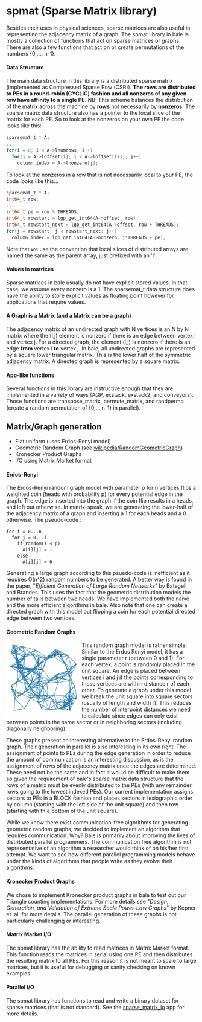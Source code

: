 # spmat (Sparse Matrix library)

Besides their uses in physical sciences, sparse matrices are also useful in representing the adjacency matrix of a graph. The spmat library in bale is mostly a collection of functions that act on sparse matrices or graphs. There are also a few functions that act on or create permutations of the numbers {0,..., n-1}.

#### Data Structure
The main data structure in this library is a distributed sparse matrix (implemented as Compressed Sparse Row (CSR)). 
**The rows are distributed to PEs in a round-robin (CYCLIC) fashion and all nonzeros of any given row have affinity to a single PE**. 
NB: This scheme balances the distribution of the matrix across the machine by **rows** not necessarily by **nonzeros**.
The sparse matrix data structure also has a pointer to the local slice of the matrix for each PE. So to look at the nonzeros on your own PE the code looks like this:

```c
sparsemat_t * A;
...
for(i = 0; i < A->lnumrows; i++)
  for(j = A->loffset[i]; j < A->loffset[i+1]; j++)
    column_index = A->lnonzero[j];
```

To look at the nonzeros in a row that is not necessarily local to your PE, the code looks like this...

```c
sparsemat_t * A;
int64_t row;
...
int64_t pe = row % THREADS;
int64_t rowstart = lgp_get_int64(A->offset, row);
int64_t rowstart_next = lgp_get_int64(A->offset, row + THREADS);
for(j = rowstart; j < rowstart_next; j++)
  column_index = lgp_get_int64(A->nonzero, j*THREADS + pe);
```

Note that we use the convention that local slices of distributed
arrays are named the same as the parent array, just prefixed with an
'l'.

#### Values in matrices
Sparse matrices in bale usually do not have explicit stored values. In
that case, we assume every nonzero is a 1. The sparsemat_t data
structure does have the ability to store explicit values as floating
point however for applications that require values.

#### A Graph is a Matrix (and a Matrix can be a graph)
The adjacency matrix of an undirected graph with N vertices is an N by N matrix
where the (i,j) element is nonzero if there is an edge between vertex
i and vertex j. For a directed graph, the element (i,j) is nonzero
if there is an edge **from** vertex i **to** vertex j. In bale, all
undirected graphs are represented by a square lower triangular
matrix. This is the lower half of the symmetric adjacency matrix. A
directed graph is represented by a square matrix.

#### App-like functions
Several functions in this library are instructive enough that they are
implemented in a variety of ways (AGP, exstack, exstack2, and
conveyors). Those functions are transpose_matrix, permute_matrix, and
randpermp (create a random permutation of {0,...,n-1} in parallel).

## Matrix/Graph generation
* Flat uniform (uses Erdos-Renyi model)
* Geometric Random Graph (see [wikipedia/RandomGeometricGraph](https://en.wikipedia.org/wiki/Random_geometric_graph))
* Kronecker Product Graphs
* I/O using Matrix Market format

#### Erdos-Renyi
The Erdos-Renyi random graph model with parameter p for
n vertices flips a weighted coin (heads with probability p) for every
potential edge in the graph. The edge is inserted into the graph if
the coin flip results in a heads, and left out otherwise. In
matrix-speak, we are generating the lower-half of the adjacency matrix
of a graph and inserting a 1 for each heads and a 0 otherwise. The
pseudo-code :

    for i = 0...n
      for j = 0...i
        if(random() < p)
          A[i][j] = 1
        else
          A[i][j] = 0

Generating a large graph according to this psuedo-code is inefficient
as it requires O(n^2) random numbers to be generated. A better way is
found in the paper, "*Efficient Generation of Large Random Networks*" by
Bategeli and Brandes. This uses the fact that the geometric
distribution models the number of tails between two heads. We have
implemented both the naive and the more efficient algorithms in
bale. Also note that one can create a directed graph with this model
but flipping a coin for each potential directed edge between two
vertices.

#### Geometric Random Graphs

<img src="../../../images/GeometricGraph2.png" alt="Example of a geometric random graph" align=left style="height: 200px; width:200px;"/>

This random graph model is rather simple. Similar to the Erdos Renyi
model, it has a single parameter r (between 0 and 1). For each vertex,
a point is randomly placed in the unit square. An edge is placed
between vertices i and j if the points corresponding to these vertices
are within distance r of each other. To generate a graph under this
model we break the unit square into square sectors (usually of length
and width r). This reduces the number of interpoint distances we need
to calculate since edges can only exist between points in the same
sector or in neighboring sectors (including diagonally neighboring).

These graphs present an interesting alternative to the Erdos-Renyi
random graph. Their generation in parallel is also interesting in its
own right. The assignment of points to PEs during the edge generation
in order to reduce the amount of communication is an interesting
discussion, as is the assignment of rows of the adjacency matrix once
the edges are determined. These need not be the same and in fact it
would be difficult to make them so given the requirement of bale's
sparse matrix data structure that the rows of a matrix
must be evenly distributed to the PEs (with any remainder rows going
to the lowest indexed PEs). Our current implementation assigns sectors
to PEs in a BLOCK fashion and places sectors in lexiographic order by
column (starting with the left side of the unit square) and then row
(starting with th e bottom of the unit square).

While we know there exist communication-free algorithms for generating
geometric random graphs, we decided to implement an algorithm that
requires communication. Why? Bale is primarily about improving the
lives of distributed parallel programmers. The communication free
algorithm is not representative of an algorithm a researcher would
think of on his/her first attempt. We want to see how different
parallel programming models behave under the kinds of algorithms that
people write as they evolve their algorithms.

#### Kronecker Product Graphs

We chose to implement Kronecker product graphs in bale to test out our Triangle counting implementations.
For more details see "*Design, Generation, and Validation of Extreme Scale Power-Law Graphs*"
by Kepner et. al. for more details. The parallel generation of these graphs is not particularly challenging or interesting.

#### Matrix Market I/O

The spmat library has the ability to read matrices in Matrix Market format. This function reads the matrices in serial using one PE and then distributes the resulting matrix to all PEs. For
this reason it is not meant to scale to large matrices, but it is
useful for debugging or sanity checking on known examples.

#### Parallel I/O

The spmat library has functions to read and write a binary dataset for sparse matrices (that is not standard). See the [sparse_matrix_io](../apps/sparse_matrix_io_src/README.md) app for more details.
